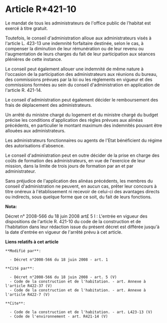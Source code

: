 # Article R*421-10

Le mandat de tous les administrateurs de l'office public de l'habitat est exercé à titre gratuit. 

Toutefois, le conseil d'administration alloue aux administrateurs visés à l'article L. 423-13 une indemnité forfaitaire
destinée, selon le cas, à compenser la diminution de leur rémunération ou de leur revenu ou l'augmentation de leurs charges
du fait de leur participation aux séances plénières de cette instance. 

Le conseil peut également allouer une indemnité de même nature à l'occasion de la participation des administrateurs aux
réunions du bureau, des commissions prévues par la loi ou les règlements en vigueur et des commissions formées au sein du
conseil d'administration en application de l'article R. 421-14.

Le conseil d'administration peut également décider le remboursement des frais de déplacement des administrateurs. 

Un arrêté du ministre chargé du logement et du ministre chargé du budget précise les conditions d'application des règles
prévues aux alinéas précédents, en particulier le montant maximum des indemnités pouvant être allouées aux administrateurs. 

Les administrateurs fonctionnaires ou agents de l'Etat bénéficient du régime des autorisations d'absence. 

Le conseil d'administration peut en outre décider de la prise en charge des coûts de formation des administrateurs, en vue de
l'exercice de leur mission, dans la limite de trois jours de formation par an et par administrateur. 

Sans préjudice de l'application des alinéas précédents, les membres du conseil d'administration ne peuvent, en aucun cas,
prêter leur concours à titre onéreux à l'établissement ni recevoir de celui-ci des avantages directs ou indirects, sous
quelque forme que ce soit, du fait de leurs fonctions.

**Nota:**

Décret n° 2008-566 du 18 juin 2008 art£ 5 I :  L'entrée en vigueur des dispositions de l'article R. 421-10 du code de la
construction et de l'habitation dans leur rédaction issue du présent décret est différée jusqu'à la date d'entrée en vigueur
de l'arrêté prévu à cet article.

**Liens relatifs à cet article**

	**Modifié par**:

	  - Décret n°2008-566 du 18 juin 2008 - art. 1

	**Cité par**:

	  - Décret n°2008-566 du 18 juin 2008 - art. 5 (V)
	  - Code de la construction et de l'habitation. - art. Annexe à l'article R422-37 (V)
	  - Code de la construction et de l'habitation. - art. Annexe à l'article R422-7 (V)

	**Cite**:

	  - Code de la construction et de l'habitation. - art. L423-13 (V)
	  - Code de l'environnement - art. R421-14 (V)
